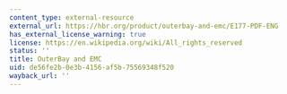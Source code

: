 ```yaml
---
content_type: external-resource
external_url: https://hbr.org/product/outerbay-and-emc/E177-PDF-ENG
has_external_license_warning: true
license: https://en.wikipedia.org/wiki/All_rights_reserved
status: ''
title: OuterBay and EMC
uid: de56fe2b-0e3b-4156-af5b-75569348f520
wayback_url: ''
---
```


